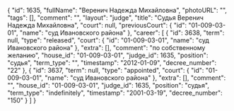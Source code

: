 {
    "id": 1635,
    "fullName": "Веренич Надежда Михайловна",
    "photoURL": "",
    "tags": [],
    "comment": "",
    "layout": "judge",
    "title": "Судья Веренич Надежда Михайловна",
    "court": null,
    "previousCourt": {
        "id": "01-009-03-01",
        "name": "суд Ивановского района"
    },
    "career": [
        {
            "id": 3638,
            "term": null,
            "type": "released",
            "court": {
                "id": "01-009-03-01",
                "name": "суд Ивановского района"
            },
            "extra": [],
            "comment": "по собственному желанию",
            "house_id": "01-009-03-01",
            "judge_id": 1635,
            "position": "судья",
            "term_type": "",
            "timestamp": "2012-01-09",
            "decree_number": "22"
        },
        {
            "id": 3637,
            "term": null,
            "type": "appointed",
            "court": {
                "id": "01-009-03-01",
                "name": "суд Ивановского района"
            },
            "extra": [],
            "comment": "",
            "house_id": "01-009-03-01",
            "judge_id": 1635,
            "position": "судья",
            "term_type": "indefinitely",
            "timestamp": "2001-03-19",
            "decree_number": "150"
        }
    ]
}